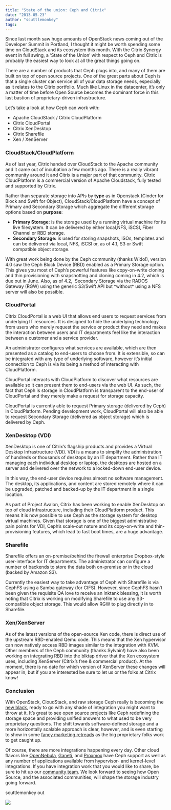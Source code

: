 ```yaml
---
title: "State of the union: Ceph and Citrix"
date: "2013-05-23"
author: "scuttlemonkey"
tags: 
---
```


Since last month saw huge amounts of OpenStack news coming out of the Developer Summit in Portland, I thought it might be worth spending some time on CloudStack and its ecosystem this month. With the Citrix Synergy event in full swing, a ‘State of the Union’ with respect to Ceph and Citrix is probably the easiest way to look at all the great things going on.

There are a number of products that Ceph plugs into, and many of them are built on top of open source projects. One of the great parts about Ceph is that a single cluster can service all of your data storage needs, especially as it relates to the Citrix portfolio. Much like Linux in the datacenter, it’s only a matter of time before Open Source becomes the dominant force in this last bastion of proprietary-driven infrastructure.

Let’s take a look at how Ceph can work with:

- Apache CloudStack / Citrix CloudPlatform
- Citrix CloudPortal
- Citrix XenDesktop
- Citrix Sharefile
- Xen / XenServer

### CloudStack/CloudPlatform

As of last year, Citrix handed over CloudStack to the Apache community and it came out of incubation a few months ago. There is a really vibrant community around it and Citrix is a major part of that community. Citrix CloudPlatform is a commercial version of Apache Cloudstack, fully tested and supported by Citrix.

Rather than separate storage into APIs by **type** as in Openstack (Cinder for Block and Swift for Object), CloudStack/CloudPlatform have a concept of Primary and Secondary Storage which aggregate the different storage options based on **purpose**:

- **Primary Storage:** is the storage used by a running virtual machine for its live filesystem. It can be delivered by either local,NFS, iSCSI, Fiber Channel or RBD storage.
- **Secondary Storage:** is used for storing snapshots, ISOs, templates and can be delivered via local, NFS, iSCSI or, as of 4.1, S3 or Swift compatible object storage.

With great work being done by the Ceph community (thanks Wido!), version 4.0 saw the Ceph Block Device (RBD) enabled as a Primary Storage option. This gives you most of Ceph’s powerful features like copy-on-write cloning and thin provisioning with snapshotting and cloning coming in 4.2, which is due out in June. Also, as of 4.2,  Secondary Storage via the RADOS Gateway (RGW) using the generic S3/Swift API but \*without\* using a NFS server will also be possible.

### CloudPortal

Citrix CloudPortal is a web UI that allows end users to request services from underlying IT resources. It is designed to hide the underlying technology from users who merely request the service or product they need and makes the interaction between users and IT departments feel like the interaction between a customer and a service provider.

An administrator configures what services are available, which are then presented as a catalog to end-users to choose from. It is extensible, so can be integrated with any type of underlying software, however it’s initial connection to Ceph is via its being a method of interacting with CloudPlatform.

CloudPortal interacts with CloudPlatform to discover what resources are available so it can present them to end-users via the web UI. As such, the fact that Ceph is storage in CloudPlatform is transparent to the end-user of CloudPortal and they merely make a request for storage capacity.

CloudPortal is currently able to request Primary storage (delivered by Ceph) in CloudPlatform. Pending development work, CloudPortal will also be able to request Secondary Storage (delivered as object storage) which is delivered by Ceph.

### XenDesktop (VDI)

XenDesktop is one of Citrix’s flagship products and provides a Virtual Desktop Infrastructure (VDI). VDI is a means to simplify the administration of hundreds or thousands of desktops by an IT department. Rather than IT managing each individual desktop or laptop, the desktops are hosted on a server and delivered over the network to a locked-down end-user device.

In this way, the end-user device requires almost no software management. The desktop, its applications, and content are stored remotely where it can be upgraded, patched and backed-up by the IT department in a single location.

As part of Project Avalon, Citrix has been working to enable XenDesktop on top of cloud infrastructure, including their CloudPlatform product. This means it is now possible to use Ceph as the storage system for desktop virtual machines. Given that storage is one of the biggest administrative pain points for VDI, Ceph’s scale-out nature and its copy-on-write and thin-provisioning features, which lead to fast boot times, are a huge advantage.

### Sharefile

Sharefile offers an on-premise/behind the firewall enterprise Dropbox-style user-interface for IT departments. The administrator can configure a number of backends to store the data both on-premise or in the cloud (backed by Amazon S3).

Currently the easiest way to take advantage of Ceph with Sharefile is via CephFS using a Samba gateway (for CIFS). However, since CephFS hasn’t been given the requisite QA love to receive an Inktank blessing, it is worth noting that Citrix is working on modifying Sharefile to use any S3-compatible object storage. This would allow RGW to plug directly in to Sharefile.

### Xen/XenServer

As of the latest versions of the open-source Xen code, there is direct use of the upstream RBD-enabled Qemu code. This means that the Xen hypervisor can now natively access RBD images similar to the integration with KVM. Other members of the Ceph community (thanks Sylvain!) have also been working on integrating RBD into the blktap driver that the Xen ecosystem uses, including XenServer (Citrix’s free & commercial product). At the moment, there is no date for which version of XenServer these changes will appear in, but if you are interested be sure to let us or the folks at Citrix know!

### Conclusion

With OpenStack, CloudStack, and raw storage Ceph really is becoming the [new black](http://ceph.com/community/ceph-is-the-new-black-it-goes-with-everything/), ready to go with any shade of integration you might want to throw at it. It’s great to see open source projects like Ceph redefining the storage space and providing unified answers to what used to be very proprietary questions. The shift towards software-defined storage and a more horizontally scalable approach is clear, however, and is even starting to show in some [fancy marketing retreads](http://www.inktank.com/storage-2/vipr-a-software-defined-storage-mullet/) as the big proprietary folks work to get caught up.

Of course, there are more integrations happening every day. Other cloud flavors like [OpenNebula](http://blog.opennebula.org/?p=4168), [Ganeti](http://ceph.com/community/ceph-comes-to-synnefo-and-ganeti/), and [Proxmox](http://pve.proxmox.com/wiki/Storage%3A_Ceph) have Ceph support as well as any number of applications available from hypervisor- and kernel-level integrations. If you have integration work that you would like to share, be sure to hit up our [community team](mailto:%20community@inktank.com). We look forward to seeing how Open Source, and the associated communities, will shape the storage industry going forward.

scuttlemonkey out

![](http://track.hubspot.com/__ptq.gif?a=268973&k=14&bu=http://ceph.com&r=http://ceph.com/community/state-of-the-union-ceph-and-citrix/&bvt=rss&p=wordpress)
